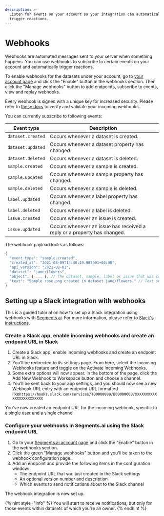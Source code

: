 ```yaml
---
description: >-
  Listen for events on your account so your integration can automatically
  trigger reactions.
---
```


# Webhooks

Webhooks are automated messages sent to your server when something happens. You can use webhooks to subscribe to certain events on your account and automatically trigger reactions.

To enable webhooks for the datasets under your account, go to [your account page](https://segments.ai/account) and click the "Enable" button in the webhooks section. Then click the "Manage webhooks" button to add endpoints, subscribe to events, view and replay webhooks.

Every webhook is signed with a unique key for increased security. Please refer to [these docs](https://docs.svix.com/receiving/verifying-payloads/how) to verify and validate your incoming webhooks.

You can currently subscribe to following events:

| Event type        | Description                                                              |
| ----------------- | ------------------------------------------------------------------------ |
| `dataset.created` | Occurs whenever a dataset is created.                                    |
| `dataset.updated` | Occurs whenever a dataset property has changed.                          |
| `dataset.deleted` | Occurs whenever a dataset is deleted.                                    |
| `sample.created`  | Occurs whenever a sample is created.                                     |
| `sample.updated`  | Occurs whenever a sample property has changed.                           |
| `sample.deleted`  | Occurs whenever a sample is deleted.                                     |
| `label.updated`   | Occurs whenever a label property has changed.                            |
| `label.deleted`   | Occurs whenever a label is deleted.                                      |
| `issue.created`   | Occurs whenever an issue is created.                                     |
| `issue.updated`   | Occurs whenever an issue has received a reply or a property has changed. |

The webhook payload looks as follows:

```javascript
{
  "event_type": "sample.created",
  "created_at": "2021-08-09T14:40:19.987691+00:00",
  "api_version": "2021-08-01",
  "dataset": "jane/flowers",
  "object": { ... }, // The dataset, sample, label or issue that was created or updated.
  "text": "Sample rose.png created in dataset jane/flowers." // Text summary, useful for Slack integration.
}
```

## Setting up a Slack integration with webhooks

This is a guided tutorial on how to set up a Slack integration using webhooks with [Segments.ai](http://segments.ai). For more information, please refer to [Slack's instructions](https://api.slack.com/messaging/webhooks).

### Create a Slack app, enable incoming webhooks and create an endpoint URL in Slack

1. Create a Slack app, enable incoming webhooks and create an endpoint URL in Slack.
2. You'll be redirected to its settings page. From here, select the Incoming Webhooks feature and toggle on the Activate Incoming Webhooks.
3. Some extra options will now appear. In the bottom of the page, click the Add New Webhook to Workspace button and choose a channel.
4. You'll be sent back to your app settings, and you should now see a new Webhook URL entry with an endpoint URL formatted like`https://hooks.slack.com/services/T00000000/B00000000/XXXXXXXXXXXXXXXXXXXXXXXX`

You've now created an endpoint URL for the incoming webhook, specific to a single user and a single channel.

### Configure your webhooks in Segments.ai using the Slack endpoint URL

1. Go to your [Segments.ai account page](https://segments.ai/account/) and click the "Enable" button in the webhooks section.
2. Click the green "Manage webhooks" button and you'll be taken to the webhook configuration page.
3. Add an endpoint and provide the following items in the configuration window:
   * The endpoint URL that you just created in the Slack settings
   * An optional version number and description
   * Which events to send notifications about to the Slack channel

The webhook integration is now set up.

{% hint style="info" %}
You will start to receive notifications, but only for those events within datasets of which you're an owner.
{% endhint %}

